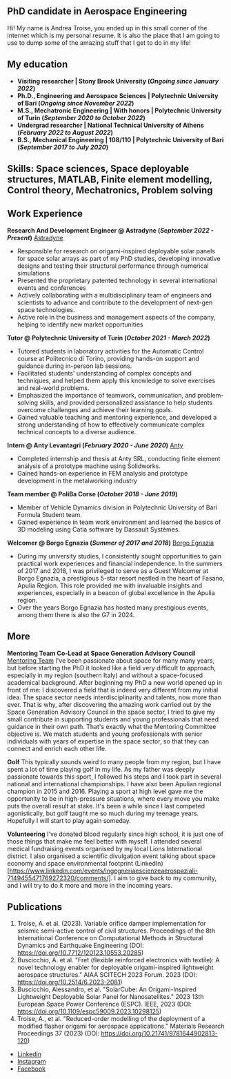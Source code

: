 ## PhD candidate in Aerospace Engineering

Hi! My name is Andrea Troise, you ended up in this small corner of the internet which is my personal resume.
It is also the place that I am going to use to dump some of the amazing stuff that I get to do in my life!

## My education
- **Visiting researcher | Stony Brook University (_Ongoing since January 2022_)**
- **Ph.D., Engineering and Aerospace Sciences | Polytechnic University of Bari (_Ongoing since November 2022_)**
- **M.S., Mechatronic Engineering | With honors	| Polytechnic University of Turin (_September 2020 to October 2022_)**
- **Undergrad researcher | National Technical University of Athens (_February 2022 to August 2022_)**
- **B.S., Mechanical Engineering | 108/110 | Polytechnic University of Bari (_September 2017 to July 2020_)**

## Skills: Space sciences, Space deployable structures, MATLAB, Finite element modelling, Control theory, Mechatronics, Problem solving

## Work Experience
**Research And Development Engineer @ Astradyne (_September 2022 - Present_)**
[Astradyne](https://www.astradyne.space/)
- Responsible for research on origami-inspired deployable solar panels for space solar arrays as part of my PhD studies, developing innovative designs and testing their structural performance through numerical simulations
- Presented the proprietary patented technology in several international events and conferences
- Actively collaborating with a multidisciplinary team of engineers and scientists to advance and contribute to the development of next-gen space technologies.
- Active role in the business and management aspects of the company, helping to identify new market opportunities

**Tutor @ Polytechnic University of Turin (_October 2021 - March 2022_)**
- Tutored students in laboratory activities for the Automatic Control course at Politecnico di Torino, providing hands-on support and guidance during in-person lab sessions.
- Facilitated students' understanding of complex concepts and techniques, and helped them apply this knowledge to solve exercises and real-world problems.
- Emphasized the importance of teamwork, communication, and problem-solving skills, and provided personalized assistance to help students overcome challenges and achieve their learning goals.
- Gained valuable teaching and mentoring experience, and developed a strong understanding of how to effectively communicate complex technical concepts to a diverse audience.

**Intern @ Anty Levantagri (_February 2020 - June 2020_)**
[Anty](https://www.spinparts.it/en)
- Completed internship and thesis at Anty SRL, conducting finite element analysis of a prototype machine using Solidworks.
- Gained hands-on experience in FEM analysis and prototype development in the metalworking industry

**Team member @ PoliBa Corse (_October 2018 - June 2019_)**
- Member of Vehicle Dynamics division in Polytechnic University of Bari Formula Student team.
- Gained experience in team work environment and learned the basics of 3D modeling using Catia software by Dassault Systèmes.

**Welcomer @ Borgo Egnazia (_Summer of 2017 and 2018_)**
[Borgo Egnazia](https://www.borgoegnazia.com/)
- During my university studies, I consistently sought opportunities to gain practical work experiences and financial independence. In the summers of 2017 and 2018, I was privileged to serve as a Guest Welcomer at Borgo Egnazia, a prestigious 5-star resort nestled in the heart of Fasano, Apulia Region. This role provided me with invaluable insights and experiences, especially in a beacon of global excellence in the Apulia region.
- Over the years Borgo Egnazia has hosted many prestigious events, among them there is also the G7 in 2024.

## More
**Mentoring Team Co-Lead at Space Generation Advisory Council**
[Mentoring Team](https://spacegeneration.org/mentoring)
I've been passionate about space for many many years, but before starting the PhD it looked like a field very difficult to approach, especially in my region (southern Italy) and without a space-focused academical background. After beginning my PhD a new world opened up in front of me: I discovered a field that is indeed very different from my initial idea. The space sector needs interdisciplinarity and talents, now more than ever.
That is why, after discovering the amazing work carried out by the Space Generation Advisory Council in the space sector, I tried to give my small contribute in supporting students and young professionals that need guidance in their own path. That's exactly what the Mentoring Committee objective is. We match students and young professionals with senior individuals with years of expertise in the space sector, so that they can connect and enrich each other life.

**Golf**
This typically sounds weird to many people from my region, but I have spent a lot of time playing golf in my life. As my father was deeply passionate towards this sport, I followed his steps and I took part in several national and international championships. I have also been Apulian regional champion in 2015 and 2016. Playing a sport at high level gave me the opportunity to be in high-pressure situations, where every move you make puts the overall result at stake. It's been a while since I last competed agonistically, but golf taught me so much during my teenage years. Hopefully I will start to play again someday. 

**Volunteering**
I've donated blood regularly since high school, it is just one of those things that make me feel better with myself. I attended several medical fundraising events organised by my local Lions International district. I also organised a scientific divulgation event talking about space economy and space environmental footprint (LinkedIn)[https://www.linkedin.com/events/ingegneriaescienzeaerospaziali-7149455471769272320/comments/]. I aim to give back to my community, and I will try to do it more and more in the incoming years.


## Publications
1. Troise, A. et al. (2023). Variable orifice damper implementation for seismic semi-active control of civil structures. Proceedings of the 8th International Conference on Computational Methods in Structural Dynamics and Earthquake Engineering (DOI: https://doi.org/10.7712/120123.10553.20285)
2. Buscicchio, A. et al. "Fret (flexible reinforced electronics with textile): A novel technology enabler for deployable origami-inspired lightweight aerospace structures." AIAA SCITECH 2023 Forum. 2023 (DOI: https://doi.org/10.2514/6.2023-2081)
3. Buscicchio, Alessandro, et al. "SolarCube: An Origami-Inspired Lightweight Deployable Solar Panel for Nanosatellites." 2023 13th European Space Power Conference (ESPC). IEEE, 2023 (DOI: https://doi.org/10.1109/espc59009.2023.10298125)
4. Troise, A., et al. "Reduced-order modelling of the deployment of a modified flasher origami for aerospace applications." Materials Research Proceedings 37 (2023) (DOI: https://doi.org/10.21741/9781644902813-120)

- [Linkedin](https://www.linkedin.com/in/andrea-troise/)
- [Instagram](https://www.instagram.com/andrea.troise.9/)
- [Facebook](https://www.facebook.com/a.troise.9/)
